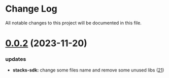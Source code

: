 
# Change Log

All notable changes to this project will be documented in this file.

# [0.0.2](https://github.com/bxlkm/go-wallet-sdk) (2023-11-20)

### updates

- **stacks-sdk:** change some files name and remove some unused libs ([21](https://github.com/bxlkm/go-wallet-sdk/pull/21))
